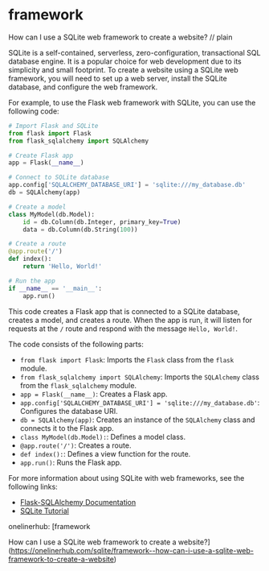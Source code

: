 # framework

How can I use a SQLite web framework to create a website?
// plain

SQLite is a self-contained, serverless, zero-configuration, transactional SQL database engine. It is a popular choice for web development due to its simplicity and small footprint. To create a website using a SQLite web framework, you will need to set up a web server, install the SQLite database, and configure the web framework.

For example, to use the Flask web framework with SQLite, you can use the following code:

```python
# Import Flask and SQLite
from flask import Flask
from flask_sqlalchemy import SQLAlchemy

# Create Flask app
app = Flask(__name__)

# Connect to SQLite database
app.config['SQLALCHEMY_DATABASE_URI'] = 'sqlite:///my_database.db'
db = SQLAlchemy(app)

# Create a model
class MyModel(db.Model):
    id = db.Column(db.Integer, primary_key=True)
    data = db.Column(db.String(100))

# Create a route
@app.route('/')
def index():
    return 'Hello, World!'

# Run the app
if __name__ == '__main__':
    app.run()
```

This code creates a Flask app that is connected to a SQLite database, creates a model, and creates a route. When the app is run, it will listen for requests at the `/` route and respond with the message `Hello, World!`.

The code consists of the following parts:

- `from flask import Flask`: Imports the `Flask` class from the `flask` module.
- `from flask_sqlalchemy import SQLAlchemy`: Imports the `SQLAlchemy` class from the `flask_sqlalchemy` module.
- `app = Flask(__name__)`: Creates a Flask app.
- `app.config['SQLALCHEMY_DATABASE_URI'] = 'sqlite:///my_database.db'`: Configures the database URI.
- `db = SQLAlchemy(app)`: Creates an instance of the `SQLAlchemy` class and connects it to the Flask app.
- `class MyModel(db.Model):`: Defines a model class.
- `@app.route('/')`: Creates a route.
- `def index():`: Defines a view function for the route.
- `app.run()`: Runs the Flask app.

For more information about using SQLite with web frameworks, see the following links:

- [Flask-SQLAlchemy Documentation](https://flask-sqlalchemy.palletsprojects.com/en/2.x/)
- [SQLite Tutorial](https://www.sqlitetutorial.net/)

onelinerhub: [framework

How can I use a SQLite web framework to create a website?](https://onelinerhub.com/sqlite/framework--how-can-i-use-a-sqlite-web-framework-to-create-a-website)
